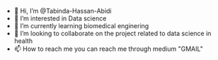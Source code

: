 - 👋 Hi, I’m @Tabinda-Hassan-Abidi
- 👀 I’m interested in Data science
- 🌱 I’m currently learning biomedical enginering
- 💞️ I’m looking to collaborate on the project related to data science in health
- 📫 How to reach me you can reach me through medium "GMAIL"

<!---
Tabinda-Hassan-Abidi/Tabinda-Hassan-Abidi is a ✨ special ✨ repository because its `README.md` (this file) appears on your GitHub profile.
You can click the Preview link to take a look at your changes.
--->

